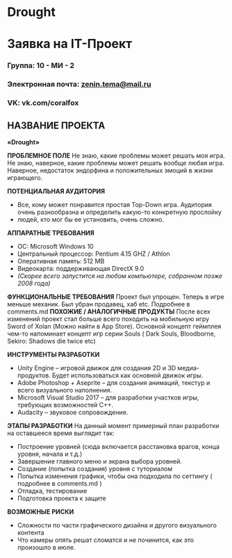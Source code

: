 # Drought #
# Заявка на IT-Проект

### Группа: 10 - МИ - 2
### Электронная почта: zenin.tema@mail.ru
### VK: vk.com/coralfox

## НАЗВАНИЕ ПРОЕКТА ##
 **«Drought»** 


**ПРОБЛЕМНОЕ ПОЛЕ**
Не знаю, какие проблемы может решать моя игра. Не знаю, наверное, какие проблемы может решать вообще любая игра. Наверное, недостаток
эндорфина и положительных эмоций в жизни играющего. 

**ПОТЕНЦИАЛЬНАЯ АУДИТОРИЯ**
* Все, кому может понравится простая Top-Down игра. Аудитория очень разнообразна и определить какую-то конкретную прослойку
* людей, кто мог бы ее установить, очень сложно. 

**АППАРАТНЫЕ ТРЕБОВАНИЯ**

*    OC: Microsoft Windows 10
*    Центральный процессор: Pentium 4.15 GHZ / Athlon
*    Оперативная память: 512 MB
*    Видеокарта: поддерживающая DirectX 9.0
*    _(Скорее всего запустится на любом компьютере, собранном позже 2008 года)_ 
 
**ФУНКЦИОНАЛЬНЫЕ ТРЕБОВАНИЯ**
Проект был упрощен. Теперь в игре меньше механик. Был убран продавец, хаб etc. Подробнее в comments.md
**ПОХОЖИЕ / АНАЛОГИЧНЫЕ ПРОДУКТЫ**
После всех изменений проект стал больше всего походить на мобильную игру Sword of Xolan (Можно найти в App Store).
Основной концепт геймплея чем-то напоминает концепт игр серии Souls ( Dark Souls, Bloodborne, Sekiro: Shadows die twice etc)


**ИНСТРУМЕНТЫ РАЗРАБОТКИ**
*    Unity Engine – игровой движок для создания 2D и 3D медиа-продуктов. Будет использоваться как основной движок игры.
*    Adobe Photoshop + Aseprite – для создания анимаций, текстур и всего визуального наполнения.
*    Microsoft Visual Studio 2017 – для разработки участков игры, требующих возможностей C++.
*    Audacity – звуковое сопровождение.

**ЭТАПЫ РАЗРАБОТКИ**
На данный момент примерный план разработки на оставшееся время выглядит так:
*    Построение уровней (сюда включается расстановка врагов, конца уровня, начала и т.д.)
*    Завершение главного меню и экрана выбора уровней.
*    Создание (попытка создания) уровня с туториалом
*    Попытка изменения графики, чтобы она подходила по сеттингу ( подробнее в comments.md )
*    Отладка, тестирование
*    Подготовка проекта к защите




**ВОЗМОЖНЫЕ РИСКИ**
*    Сложности по части графического дизайна и другого визуального контента
*    Что камеры опять решат сломатся и не починится, как это произошло в июле.
